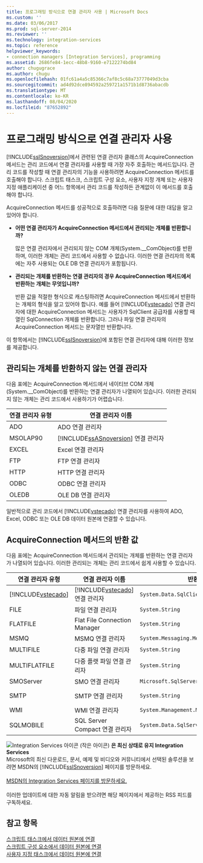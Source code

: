 ```yaml
---
title: 프로그래밍 방식으로 연결 관리자 사용 | Microsoft Docs
ms.custom: ''
ms.date: 03/06/2017
ms.prod: sql-server-2014
ms.reviewer: ''
ms.technology: integration-services
ms.topic: reference
helpviewer_keywords:
- connection managers [Integration Services], programming
ms.assetid: 2686fe84-1ecc-48b8-9160-e7122274bd84
author: chugugrace
ms.author: chugu
ms.openlocfilehash: 01fc61a4a5c85366c7af8c5c68a73777049d3cba
ms.sourcegitcommit: ad4d92dce894592a259721a1571b1d8736abacdb
ms.translationtype: MT
ms.contentlocale: ko-KR
ms.lasthandoff: 08/04/2020
ms.locfileid: "87652892"
---
```

# <a name="working-with-connection-managers-programmatically"></a>프로그래밍 방식으로 연결 관리자 사용
  [!INCLUDE[ssISnoversion](../includes/ssisnoversion-md.md)]에서 관련된 연결 관리자 클래스의 AcquireConnection 메서드는 관리 코드에서 연결 관리자를 사용할 때 가장 자주 호출하는 메서드입니다. 관리 코드를 작성할 때 연결 관리자의 기능을 사용하려면 AcquireConnection 메서드를 호출해야 합니다. 스크립트 태스크, 스크립트 구성 요소, 사용자 지정 개체 또는 사용자 지정 애플리케이션 중 어느 항목에서 관리 코드를 작성하든 관계없이 이 메서드를 호출해야 합니다.  
  
 AcquireConnection 메서드를 성공적으로 호출하려면 다음 질문에 대한 대답을 알고 있어야 합니다.  
  
-   **어떤 연결 관리자가 AcquireConnection 메서드에서 관리되는 개체를 반환합니까?**  
  
     많은 연결 관리자에서 관리되지 않는 COM 개체(System.__ComObject)를 반환하며, 이러한 개체는 관리 코드에서 사용할 수 없습니다. 이러한 연결 관리자의 목록에는 자주 사용되는 OLE DB 연결 관리자가 포함됩니다.  
  
-   **관리되는 개체를 반환하는 연결 관리자의 경우 AcquireConnection 메서드에서 반환하는 개체는 무엇입니까?**  
  
     반환 값을 적절한 형식으로 캐스팅하려면 AcquireConnection 메서드에서 반환하는 개체의 형식을 알고 있어야 합니다. 예를 들어 [!INCLUDE[vstecado](../includes/vstecado-md.md)] 연결 관리자에 대한 AcquireConnection 메서드는 사용자가 SqlClient 공급자를 사용할 때 열린 SqlConnection 개체를 반환합니다. 그러나 파일 연결 관리자의 AcquireConnection 메서드는 문자열만 반환합니다.  
  
 이 항목에서는 [!INCLUDE[ssISnoversion](../includes/ssisnoversion-md.md)]에 포함된 연결 관리자에 대해 이러한 정보를 제공합니다.  
  
## <a name="connection-managers-that-do-not-return-a-managed-object"></a>관리되는 개체를 반환하지 않는 연결 관리자  
 다음 표에는 AcquireConnection 메서드에서 네이티브 COM 개체(System.__ComObject)를 반환하는 연결 관리자가 나열되어 있습니다. 이러한 관리되지 않는 개체는 관리 코드에서 사용하기가 어렵습니다.  
  
|연결 관리자 유형|연결 관리자 이름|  
|-----------------------------|-----------------------------|  
|ADO|ADO 연결 관리자|  
|MSOLAP90|[!INCLUDE[ssASnoversion](../includes/ssasnoversion-md.md)] 연결 관리자|  
|EXCEL|Excel 연결 관리자|  
|FTP|FTP 연결 관리자|  
|HTTP|HTTP 연결 관리자|  
|ODBC|ODBC 연결 관리자|  
|OLEDB|OLE DB 연결 관리자|  
  
 일반적으로 관리 코드에서 [!INCLUDE[vstecado](../includes/vstecado-md.md)] 연결 관리자를 사용하여 ADO, Excel, ODBC 또는 OLE DB 데이터 원본에 연결할 수 있습니다.  
  
## <a name="return-values-from-the-acquireconnection-method"></a>AcquireConnection 메서드의 반환 값  
 다음 표에는 AcquireConnection 메서드에서 관리되는 개체를 반환하는 연결 관리자가 나열되어 있습니다. 이러한 관리되는 개체는 관리 코드에서 쉽게 사용할 수 있습니다.  
  
|연결 관리자 유형|연결 관리자 이름|반환 값 형식|추가 정보|  
|-----------------------------|-----------------------------|--------------------------|----------------------------|  
|[!INCLUDE[vstecado](../includes/vstecado-md.md)]|[!INCLUDE[vstecado](../includes/vstecado-md.md)] 연결 관리자|`System.Data.SqlClient.SqlConnection`||  
|FILE|파일 연결 관리자|`System.String`|파일에 대한 경로입니다.|  
|FLATFILE|Flat File Connection Manager|`System.String`|파일에 대한 경로입니다.|  
|MSMQ|MSMQ 연결 관리자|`System.Messaging.MessageQueue`||  
|MULTIFILE|다중 파일 연결 관리자|`System.String`|파일 중 하나에 대한 경로입니다.|  
|MULTIFLATFILE|다중 플랫 파일 연결 관리자|`System.String`|파일 중 하나에 대한 경로입니다.|  
|SMOServer|SMO 연결 관리자|`Microsoft.SqlServer.Management.Smo.Server`||  
|SMTP|SMTP 연결 관리자|`System.String`|예를 들면 다음과 같습니다. `SmtpServer=<server name>;UseWindowsAuthentication=True;EnableSsl=False;`|  
|WMI|WMI 연결 관리자|`System.Management.ManagementScope`||  
|SQLMOBILE|SQL Server Compact 연결 관리자|`System.Data.SqlServerCe.SqlCeConnection`||  
  
![Integration Services 아이콘 (작은 아이콘)](media/dts-16.gif "Integration Services 아이콘(작은 아이콘)")  **은 최신 상태로 유지 Integration Services**<br /> Microsoft의 최신 다운로드, 문서, 예제 및 비디오와 커뮤니티에서 선택된 솔루션을 보려면 MSDN의 [!INCLUDE[ssISnoversion](../includes/ssisnoversion-md.md)] 페이지를 방문하세요.<br /><br /> [MSDN의 Integration Services 페이지를 방문하세요.](https://go.microsoft.com/fwlink/?LinkId=136655)<br /><br /> 이러한 업데이트에 대한 자동 알림을 받으려면 해당 페이지에서 제공하는 RSS 피드를 구독하세요.  
  
## <a name="see-also"></a>참고 항목  
 [스크립트 태스크에서 데이터 원본에 연결](extending-packages-scripting/task/connecting-to-data-sources-in-the-script-task.md)   
 [스크립트 구성 요소에서 데이터 원본에 연결](extending-packages-scripting/data-flow-script-component/connecting-to-data-sources-in-the-script-component.md)   
 [사용자 지정 태스크에서 데이터 원본에 연결](extending-packages-custom-objects/task/connecting-to-data-sources-in-a-custom-task.md)  
  
  
